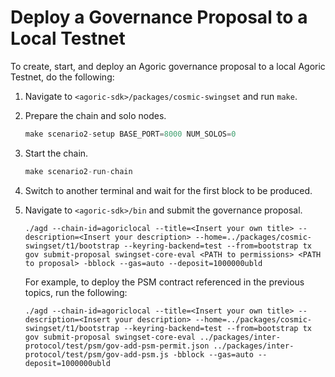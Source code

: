# Deploy a Governance Proposal to a Local Testnet

To create, start, and deploy an Agoric governance proposal to a local Agoric Testnet, do the following:

1. Navigate to `<agoric-sdk>/packages/cosmic-swingset` and run `make`.
2. Prepare the chain and solo nodes.

	```jsx
	make scenario2-setup BASE_PORT=8000 NUM_SOLOS=0
	```
3. Start the chain.

	```jsx
	make scenario2-run-chain
	```
4. Switch to another terminal and wait for the first block to be produced.
5. Navigate to `<agoric-sdk>/bin` and submit the governance proposal.

	```
	./agd --chain-id=agoriclocal --title=<Insert your own title> --description=<Insert your description> --home=../packages/cosmic-swingset/t1/bootstrap --keyring-backend=test --from=bootstrap tx gov submit-proposal swingset-core-eval <PATH to permissions> <PATH to proposal> -bblock --gas=auto --deposit=1000000ubld
	```

    For example, to deploy the PSM contract referenced in the previous topics, run the following:

    ```
	./agd --chain-id=agoriclocal --title=<Insert your own title> --description=<Insert your description> --home=../packages/cosmic-swingset/t1/bootstrap --keyring-backend=test --from=bootstrap tx gov submit-proposal swingset-core-eval ../packages/inter-protocol/test/psm/gov-add-psm-permit.json ../packages/inter-protocol/test/psm/gov-add-psm.js -bblock --gas=auto --deposit=1000000ubld
    ```
